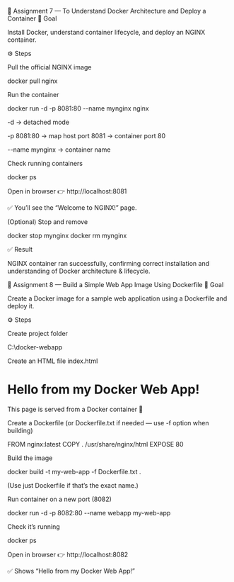 🧪 Assignment 7 — To Understand Docker Architecture and Deploy a Container
🎯 Goal

Install Docker, understand container lifecycle, and deploy an NGINX container.

⚙️ Steps

Pull the official NGINX image

docker pull nginx


Run the container

docker run -d -p 8081:80 --name mynginx nginx


-d → detached mode

-p 8081:80 → map host port 8081 → container port 80

--name mynginx → container name

Check running containers

docker ps


Open in browser
👉 http://localhost:8081

✅ You’ll see the “Welcome to NGINX!” page.

(Optional) Stop and remove

docker stop mynginx
docker rm mynginx

✅ Result

NGINX container ran successfully, confirming correct installation and understanding of Docker architecture & lifecycle.

🧩 Assignment 8 — Build a Simple Web App Image Using Dockerfile
🎯 Goal

Create a Docker image for a sample web application using a Dockerfile and deploy it.

⚙️ Steps

Create project folder

C:\docker-webapp


Create an HTML file
index.html

<h1>Hello from my Docker Web App!</h1>
<p>This page is served from a Docker container 🚀</p>


Create a Dockerfile
(or Dockerfile.txt if needed — use -f option when building)

FROM nginx:latest
COPY . /usr/share/nginx/html
EXPOSE 80


Build the image

docker build -t my-web-app -f Dockerfile.txt .


(Use just Dockerfile if that’s the exact name.)

Run container on a new port (8082)

docker run -d -p 8082:80 --name webapp my-web-app


Check it’s running

docker ps


Open in browser
👉 http://localhost:8082

✅ Shows “Hello from my Docker Web App!”
